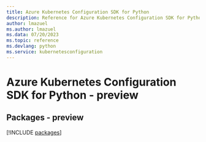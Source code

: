 ```yaml
---
title: Azure Kubernetes Configuration SDK for Python
description: Reference for Azure Kubernetes Configuration SDK for Python
author: lmazuel
ms.author: lmazuel
ms.data: 07/20/2023
ms.topic: reference
ms.devlang: python
ms.service: kubernetesconfiguration
---
```

# Azure Kubernetes Configuration SDK for Python - preview
## Packages - preview
[!INCLUDE [packages](kubernetes-configuration-index.md)]
